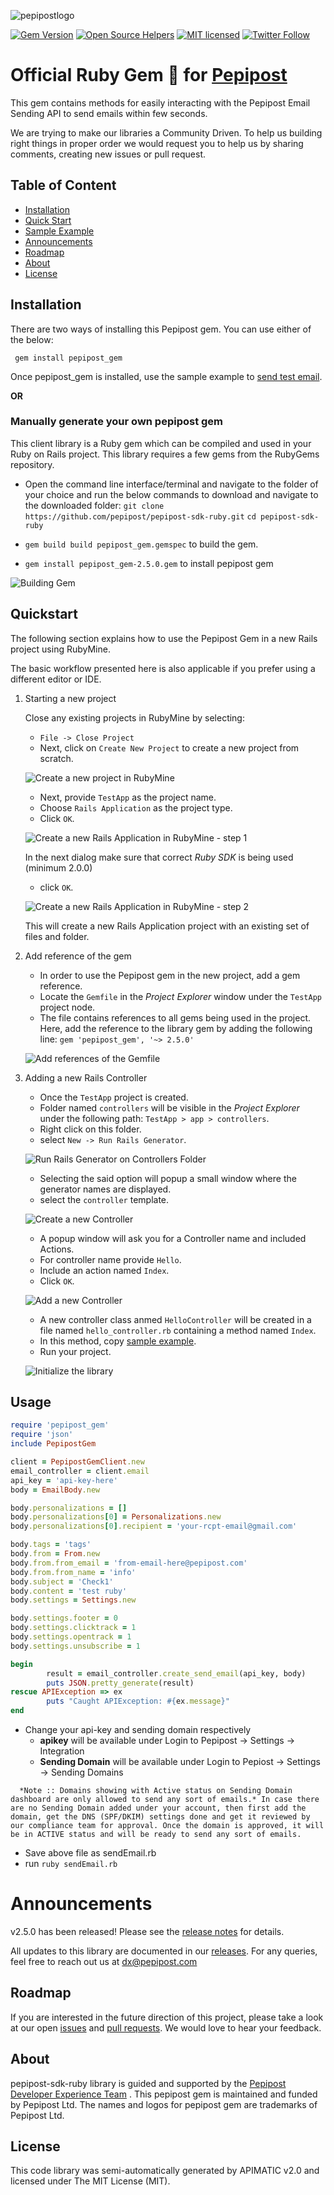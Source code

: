 ![pepipostlogo](https://pepipost.com/wp-content/uploads/2017/07/P_LOGO.png)

[![Gem Version](https://badge.fury.io/rb/pepipost_gem.svg)](https://badge.fury.io/rb/pepipost_gem)
[![Open Source Helpers](https://www.codetriage.com/pepipost/pepipost-sdk-ruby/badges/users.svg)](https://www.codetriage.com/pepipost/pepipost-sdk-ruby)
[![MIT licensed](https://img.shields.io/badge/license-MIT-blue.svg)](./LICENSE.txt)
[![Twitter Follow](https://img.shields.io/twitter/follow/pepi_post.svg?style=social&label=Follow)](https://twitter.com/pepi_post)

# Official Ruby Gem :gem: for [Pepipost](http://www.pepipost.com/?utm_campaign=GitHubSDK&utm_medium=GithubSDK&utm_source=GithubSDK)

This gem contains methods for easily interacting with the Pepipost Email Sending API to send emails within few seconds.

We are trying to make our libraries a Community Driven. To help us building right things in proper order we would request you to help us by sharing comments, creating new issues or pull request.

## Table of Content
* [Installation](#installation)
* [Quick Start](#quickstart)
* [Sample Example](#steps)
* [Announcements](#announcements)
* [Roadmap](#roadmap)
* [About](#about)
* [License](#license)


<a name="installation"></a>
## Installation 
   
There are two ways of installing this Pepipost gem. You can use either of the below: 

``` gem install pepipost_gem``` 

Once pepipost_gem is installed, use the sample example to [send test email](#steps). 

**OR**

### Manually generate your own pepipost gem 

This client library is a Ruby gem which can be compiled and used in your Ruby on Rails project. This library requires a few gems from the RubyGems repository.

* Open the command line interface/terminal and navigate to the folder of your choice and run the below commands to download and navigate to the downloaded folder:
``` git clone https://github.com/pepipost/pepipost-sdk-ruby.git ```
``` cd pepipost-sdk-ruby ``` 

* ``` gem build build pepipost_gem.gemspec ``` to build the gem.
* ``` gem install pepipost_gem-2.5.0.gem ``` to install pepipost gem

![Building Gem](https://apidocs.io/illustration/ruby?step=buildSDK&workspaceFolder=pepipost_gem-Ruby&workspaceName=pepipost_gem-Ruby&projectName=pepipost_gem&gemName=pepipost_gem&gemVer=2.5.0)

<a name="quickstart"></a>
## Quickstart

The following section explains how to use the Pepipost Gem in a new Rails project using RubyMine.

The basic workflow presented here is also applicable if you prefer using a different editor or IDE.

1. Starting a new project

   Close any existing projects in RubyMine by selecting:

   * ``` File -> Close Project ``` 
   * Next, click on ``` Create New Project ``` to create a new project from scratch.

   ![Create a new project in RubyMine](https://apidocs.io/illustration/ruby?step=createNewProject0&workspaceFolder=pepipost_gem-Ruby&workspaceName=PepipostGem&projectName=pepipost_gem&gemName=pepipost_gem&gemVer=2.5.0)

   * Next, provide ``` TestApp ``` as the project name.
   * Choose ``` Rails Application ``` as the project type.
   * Click ``` OK ```.

   ![Create a new Rails Application in RubyMine - step 1](https://apidocs.io/illustration/ruby?step=createNewProject1&workspaceFolder=pepipost_gem-Ruby&workspaceName=PepipostGem&projectName=pepipost_gem&gemName=pepipost_gem&gemVer=2.5.0)

     In the next dialog make sure that correct *Ruby SDK* is being used (minimum 2.0.0) 
   * click ``` OK ```.

   ![Create a new Rails Application in RubyMine - step 2](https://apidocs.io/illustration/ruby?step=createNewProject2&workspaceFolder=pepipost_gem-Ruby&workspaceName=PepipostGem&projectName=pepipost_gem&gemName=pepipost_gem&gemVer=2.5.0)

   This will create a new Rails Application project with an existing set of files and folder.

2. Add reference of the gem
   
   * In order to use the Pepipost gem in the new project, add a gem reference.
   * Locate the ```Gemfile``` in the *Project Explorer* window under the ``` TestApp ``` project node.
   * The file contains references to all gems being used in the project. Here, add the reference to the library gem by adding the following line:
    ``` gem 'pepipost_gem', '~> 2.5.0' ```

   ![Add references of the Gemfile](https://apidocs.io/illustration/ruby?step=addReference&workspaceFolder=pepipost_gem-Ruby&workspaceName=PepipostGem&projectName=pepipost_gem&gemName=pepipost_gem&gemVer=2.5.0)

3. Adding a new Rails Controller

   * Once the ``` TestApp ``` project is created.
   * Folder named ``` controllers ``` will be visible in the *Project Explorer* under the following path:
     ``` TestApp > app > controllers ```. 
   * Right click on this folder.
   * select ``` New -> Run Rails Generator ```.

   ![Run Rails Generator on Controllers Folder](https://apidocs.io/illustration/ruby?step=addCode0&workspaceFolder=pepipost_gem-Ruby&workspaceName=PepipostGem&projectName=pepipost_gem&gemName=pepipost_gem&gemVer=2.5.0)

   * Selecting the said option will popup a small window where the generator names are displayed.
   * select the ``` controller ``` template.

   ![Create a new Controller](https://apidocs.io/illustration/ruby?step=addCode1&workspaceFolder=pepipost_gem-Ruby&workspaceName=PepipostGem&projectName=pepipost_gem&gemName=pepipost_gem&gemVer=2.5.0)

   * A  popup window will ask you for a Controller name and included Actions.
   * For controller name provide ``` Hello ```.
   * Include an action named ``` Index ```. 
   * Click ``` OK ```.

   ![Add a new Controller](https://apidocs.io/illustration/ruby?step=addCode2&workspaceFolder=pepipost_gem-Ruby&workspaceName=PepipostGem&projectName=pepipost_gem&gemName=pepipost_gem&gemVer=2.5.0)

   * A new controller class anmed ``` HelloController ``` will be created in a file named ``` hello_controller.rb ``` containing a method named ``` Index ```.
   * In this method, copy [sample example](#steps).
   * Run your project.

   ![Initialize the library](https://apidocs.io/illustration/ruby?step=addCode3&workspaceFolder=pepipost_gem-Ruby&workspaceName=PepipostGem&projectName=pepipost_gem&gemName=pepipost_gem&gemVer=2.5.0)

<a name="steps"></a>
## Usage

```ruby
require 'pepipost_gem'
require 'json'
include PepipostGem

client = PepipostGemClient.new
email_controller = client.email
api_key = 'api-key-here'
body = EmailBody.new

body.personalizations = []
body.personalizations[0] = Personalizations.new
body.personalizations[0].recipient = 'your-rcpt-email@gmail.com'

body.tags = 'tags'
body.from = From.new
body.from.from_email = 'from-email-here@pepipost.com'
body.from.from_name = 'info'
body.subject = 'Check1'
body.content = 'test ruby'
body.settings = Settings.new

body.settings.footer = 0
body.settings.clicktrack = 1
body.settings.opentrack = 1
body.settings.unsubscribe = 1

begin
        result = email_controller.create_send_email(api_key, body)
        puts JSON.pretty_generate(result)
rescue APIException => ex
        puts "Caught APIException: #{ex.message}"
end
```

* Change your api-key and sending domain respectively
  * **apikey** will be available under Login to Pepipost -> Settings -> Integration  
  * **Sending Domain** will be available under Login to Pepiost -> Settings -> Sending Domains 
  
```
  *Note :: Domains showing with Active status on Sending Domain dashboard are only allowed to send any sort of emails.* In case there are no Sending Domain added under your account, then first add the domain, get the DNS (SPF/DKIM) settings done and get it reviewed by our compliance team for approval. Once the domain is approved, it will be in ACTIVE status and will be ready to send any sort of emails. 
```
* Save above file as sendEmail.rb
* run ``` ruby sendEmail.rb ```

<a name="announcements"></a>
# Announcements

v2.5.0 has been released! Please see the [release notes](https://github.com/pepipost/pepipost-sdk-ruby/releases/) for details.

All updates to this library are documented in our [releases](https://github.com/pepipost/pepipost-sdk-ruby/releases). For any queries, feel free to reach out us at dx@pepipost.com

<a name="roadmap"></a>
## Roadmap

If you are interested in the future direction of this project, please take a look at our open [issues](https://github.com/pepipost/pepipost-sdk-ruby/issues) and [pull requests](https://github.com/pepipost/pepipost-sdk-ruby/pulls). We would love to hear your feedback.

<a name="about"></a>
## About
pepipost-sdk-ruby library is guided and supported by the [Pepipost Developer Experience Team](https://github.com/orgs/pepipost/teams/pepis/members) .
This pepipost gem is maintained and funded by Pepipost Ltd. The names and logos for pepipost gem are trademarks of Pepipost Ltd.

<a name="license"></a>
## License
This code library was semi-automatically generated by APIMATIC v2.0 and licensed under The MIT License (MIT).
